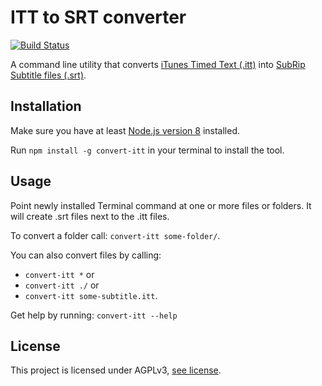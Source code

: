 # ITT to SRT converter

[![Build Status](https://travis-ci.org/nilsnh/convert-itt.svg?branch=master)](https://travis-ci.org/nilsnh/convert-itt)

A command line utility that converts [iTunes Timed Text (.itt)](https://www.w3.org/TR/ttml1/) into [SubRip Subtitle files (.srt)](https://matroska.org/technical/specs/subtitles/srt.html).

## Installation

Make sure you have at least [Node.js version 8](https://nodejs.org/en/) installed.

Run `npm install -g convert-itt` in your terminal to install the tool.

## Usage

Point newly installed Terminal command at one or more files or folders. It will create .srt files next to the .itt files.

To convert a folder call: `convert-itt some-folder/`.

You can also convert files by calling:

- `convert-itt *` or
- `convert-itt ./` or
- `convert-itt some-subtitle.itt`.

Get help by running: `convert-itt --help`

## License

This project is licensed under AGPLv3, [see license](LICENSE.txt).
